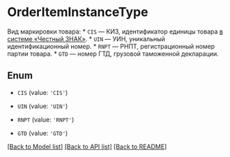 # OrderItemInstanceType

Вид маркировки товара:  * `CIS` — КИЗ, идентификатор единицы товара [в системе «Честный ЗНАК»](https://честныйзнак.рф/).  * `UIN` — УИН, уникальный идентификационный номер.  * `RNPT` — РНПТ, регистрационный номер партии товара.  * `GTD` — номер ГТД, грузовой таможенной декларации. 

## Enum

* `CIS` (value: `'CIS'`)

* `UIN` (value: `'UIN'`)

* `RNPT` (value: `'RNPT'`)

* `GTD` (value: `'GTD'`)

[[Back to Model list]](../README.md#documentation-for-models) [[Back to API list]](../README.md#documentation-for-api-endpoints) [[Back to README]](../README.md)


